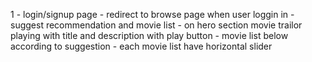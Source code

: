 <!-- we are going to create netflix application with the help of ai tools like chat gpt -->

<!-- feautures we are going to  build -->

1 - login/signup page
    - redirect to browse page when user loggin in 
    - suggest recommendation and movie list
    - on hero section movie trailor playing with title and description with play button
    - movie list below according to suggestion
    - each movie list have horizontal slider 